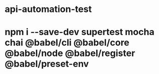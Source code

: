 # api-automation-test

# npm i --save-dev supertest mocha chai @babel/cli @babel/core @babel/node @babel/register @babel/preset-env    

